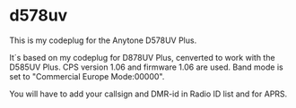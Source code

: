 # d578uv
This is my codeplug for the Anytone D578UV Plus.

It´s based on my codeplug for D878UV Plus, cenverted to work with the D585UV Plus.
CPS version 1.06 and firmware 1.06 are used.
Band mode is set to "Commercial Europe Mode:00000".

You will have to add your callsign and DMR-id in Radio ID list and for APRS.
